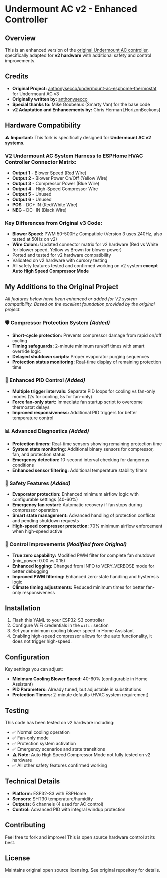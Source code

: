 # Undermount AC v2 - Enhanced Controller

## Overview
This is an enhanced version of the [original Undermount AC controller](https://github.com/anthonysecco/undermount-ac-esphome-thermostat), specifically adapted for **v2 hardware** with additional safety and control improvements.

## Credits
- **Original Project:** [anthonysecco/undermount-ac-esphome-thermostat](https://github.com/anthonysecco/undermount-ac-esphome-thermostat) for Undermount AC v3
- **Originally written by:** [anthonysecco](https://github.com/anthonysecco) 
- **Special thanks to:** Mike Goubeaux (Smarty Van) for the base code
- **v2 Adaptation and Enhancements by:** Chris Herman [HorizonBeckons]

## Hardware Compatibility
⚠️ **Important:** This fork is specifically designed for **Undermount AC v2 systems**. 

### V2 Undermount AC System Harness to ESPHome HVAC Controller Connector Matrix:
- **Output 1** - Blower Speed (Red Wire)
- **Output 2** - Blower Power On/Off (Yellow Wire) 
- **Output 3** - Compressor Power (Blue Wire)
- **Output 4** - High-Speed Compressor Wire
- **Output 5** - Unused
- **Output 6** - Unused
- **POS** - DC+ IN (Red/White Wire)
- **NEG** - DC- IN (Black Wire)

### Key Differences from Original v3 Code:
- **Blower Speed:** PWM 50-500Hz Compatible (Version 3 uses 240Hz, also tested at 50Hz on v2)
- **Wire Colors:** Updated connector matrix for v2 hardware (Red vs White for blower speed, Yellow vs Brown for blower power)
- Ported and tested for v2 hardware compatibility
- Validated on v2 hardware with cursory testing
- All safety features tested and confirmed working on v2 system **except Auto High Speed Compressor Mode**

## My Additions to the Original Project

*All features below have been enhanced or added for V2 system compatibility. Based on the excellent foundation provided by the original project.*

### 🛡️ Compressor Protection System *(Added)*
- **Short-cycle protection:** Prevents compressor damage from rapid on/off cycling
- **Timing safeguards:** 2-minute minimum run/off times with smart override logic
- **Delayed shutdown scripts:** Proper evaporator purging sequences
- **Protection status monitoring:** Real-time display of remaining protection time

### 🎯 Enhanced PID Control *(Added)*
- **Multiple trigger intervals:** Separate PID loops for cooling vs fan-only modes (2s for cooling, 5s for fan-only)
- **Force fan-only start:** Immediate fan startup script to overcome thermostat delays
- **Improved responsiveness:** Additional PID triggers for better temperature control

### 📊 Advanced Diagnostics *(Added)*
- **Protection timers:** Real-time sensors showing remaining protection time
- **System state monitoring:** Additional binary sensors for compressor, fan, and protection status
- **Emergency detection:** 10-second interval checking for dangerous conditions
- **Enhanced sensor filtering:** Additional temperature stability filters

### 🚨 Safety Features *(Added)*
- **Evaporator protection:** Enhanced minimum airflow logic with configurable settings (40-60%)
- **Emergency fan restart:** Automatic recovery if fan stops during compressor operation
- **Smart state management:** Advanced handling of protection conflicts and pending shutdown requests
- **High-speed compressor protection:** 70% minimum airflow enforcement when high-speed active

### 🔧 Control Improvements *(Modified from Original)*
- **True zero capability:** Modified PWM filter for complete fan shutdown (min_power: 0.00 vs 0.15)
- **Enhanced logging:** Changed from INFO to VERY_VERBOSE mode for better debugging
- **Improved PWM filtering:** Enhanced zero-state handling and hysteresis logic
- **Climate timing adjustments:** Reduced minimum times for better fan-only responsiveness

## Installation
1. Flash this YAML to your ESP32-S3 controller
2. Configure WiFi credentials in the `wifi:` section
3. Set your minimum cooling blower speed in Home Assistant
4. Enabling high-speed compressor allows for the auto functionality, it does not trigger high-speed.

## Configuration
Key settings you can adjust:
- **Minimum Cooling Blower Speed:** 40-60% (configurable in Home Assistant)
- **PID Parameters:** Already tuned, but adjustable in substitutions
- **Protection Timers:** 2-minute defaults (HVAC system requirement)

## Testing
This code has been tested on v2 hardware including:
- ✅ Normal cooling operation
- ✅ Fan-only mode  
- ✅ Protection system activation
- ✅ Emergency scenarios and state transitions
- ⚠️ **Note:** Auto High Speed Compressor Mode not fully tested on v2 hardware
- ✅ All other safety features confirmed working

## Technical Details
- **Platform:** ESP32-S3 with ESPHome
- **Sensors:** SHT30 temperature/humidity
- **Outputs:** 6 channels (4 used for AC control)
- **Control:** Advanced PID with integral windup protection

## Contributing
Feel free to fork and improve! This is open source hardware control at its best.

## License
Maintains original open source licensing. See original repository for details.